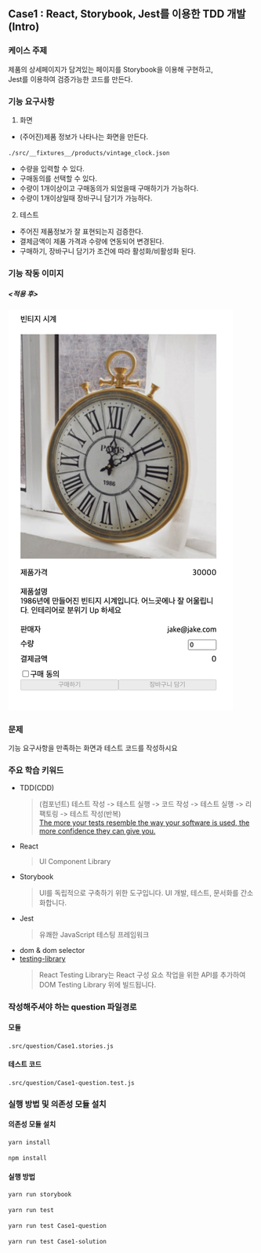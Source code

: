 ## Case1 : React, Storybook, Jest를 이용한 TDD 개발(Intro)

### 케이스 주제

제품의 상세페이지가 담겨있는 페이지를 Storybook을 이용해 구현하고,  
Jest를 이용하여 검증가능한 코드를 만든다.

### 기능 요구사항

1. 화면

- (주어진)제품 정보가 나타나는 화면을 만든다.

`./src/__fixtures__/products/vintage_clock.json`

- 수량을 입력할 수 있다.
- 구매동의를 선택할 수 있다.
- 수량이 1개이상이고 구매동의가 되었을때 구매하기가 가능하다.
- 수량이 1개이상일때 장바구니 담기가 가능하다.

2. 테스트

- 주어진 제품정보가 잘 표현되는지 검증한다.
- 결제금액이 제품 가격과 수량에 연동되어 변경된다.
- 구매하기, 장바구니 담기가 조건에 따라 활성화/비활성화 된다.

### 기능 작동 이미지

##### <적용 후>

![screenshot](./src/img/screenshot.png)

### 문제

기능 요구사항을 만족하는 화면과 테스트 코드를 작성하시요

### 주요 학습 키워드

- TDD(CDD)
  > (컴포넌트) 테스트 작성 -> 테스트 실행 -> 코드 작성 -> 테스트 실행 -> 리팩토링 -> 테스트 작성(반복)  
  > [The more your tests resemble the way your software is used, the more confidence they can give you.](https://testing-library.com/docs/)
- React
  > UI Component Library
- Storybook
  > UI를 독립적으로 구축하기 위한 도구입니다. UI 개발, 테스트, 문서화를 간소화합니다.
- Jest
  > 유쾌한 JavaScript 테스팅 프레임워크
- dom & dom selector
- [testing-library](https://ko.reactjs.org/docs/test-utils.html)
  > React Testing Library는 React 구성 요소 작업을 위한 API를 추가하여 DOM Testing Library 위에 빌드됩니다.

### 작성해주셔야 하는 question 파일경로

#### 모듈

`.src/question/Case1.stories.js`

#### 테스트 코드

`.src/question/Case1-question.test.js`

### 실행 방법 및 의존성 모듈 설치

#### 의존성 모듈 설치

```
yarn install

npm install
```

#### 실행 방법

```
yarn run storybook

yarn run test

yarn run test Case1-question

yarn run test Case1-solution
```
